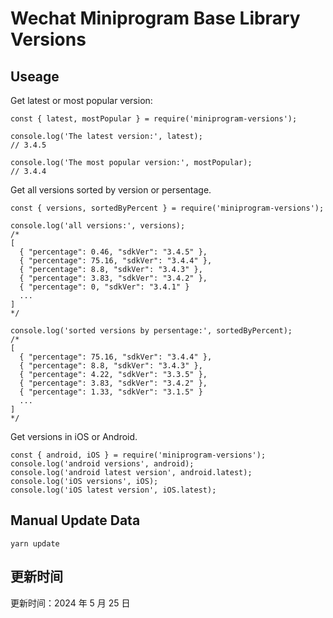 
# Wechat Miniprogram Base Library Versions

## Useage

Get latest or most popular version:

```;
const { latest, mostPopular } = require('miniprogram-versions');

console.log('The latest version:', latest);
// 3.4.5

console.log('The most popular version:', mostPopular);
// 3.4.4

```

Get all versions sorted by version or persentage.

```
const { versions, sortedByPercent } = require('miniprogram-versions');

console.log('all versions:', versions);
/*
[
  { "percentage": 0.46, "sdkVer": "3.4.5" },
  { "percentage": 75.16, "sdkVer": "3.4.4" },
  { "percentage": 8.8, "sdkVer": "3.4.3" },
  { "percentage": 3.83, "sdkVer": "3.4.2" },
  { "percentage": 0, "sdkVer": "3.4.1" }
  ...
]
*/

console.log('sorted versions by persentage:', sortedByPercent);
/*
[
  { "percentage": 75.16, "sdkVer": "3.4.4" },
  { "percentage": 8.8, "sdkVer": "3.4.3" },
  { "percentage": 4.22, "sdkVer": "3.3.5" },
  { "percentage": 3.83, "sdkVer": "3.4.2" },
  { "percentage": 1.33, "sdkVer": "3.1.5" }
  ...
]
*/
```

Get versions in iOS or Android.

```
const { android, iOS } = require('miniprogram-versions');
console.log('android versions', android);
console.log('android latest version', android.latest);
console.log('iOS versions', iOS);
console.log('iOS latest version', iOS.latest);
```

## Manual Update Data

```
yarn update
```

## 更新时间

更新时间：2024 年 5 月 25 日
